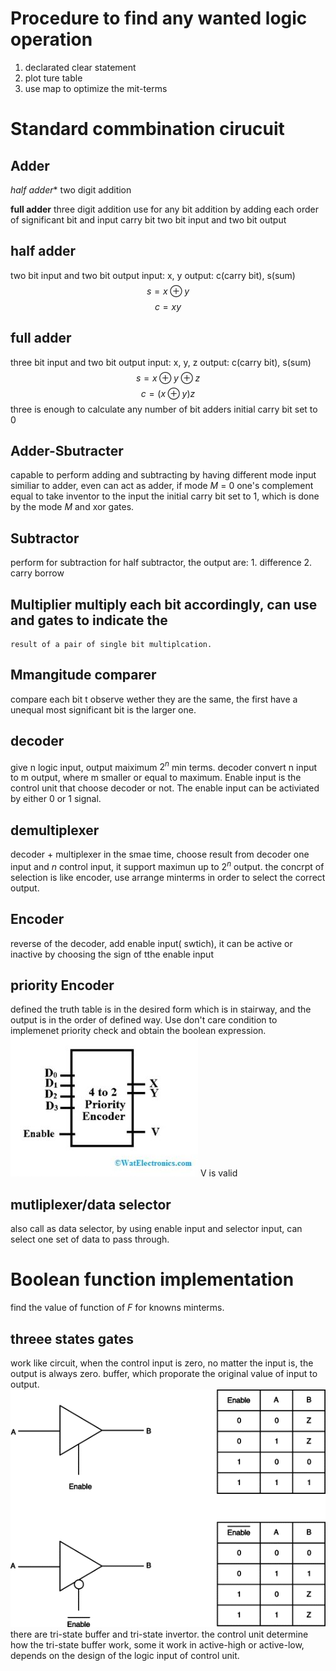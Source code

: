 # Procedure to find any wanted logic operation
1. declarated clear statement
2. plot ture table
3. use map to optimize the mit-terms

# Standard commbination cirucuit
## Adder
*half adder**
two digit addition

**full adder**
three digit addition
use for any bit addition by adding each	order of significant bit and input carry 
bit
two bit input and two bit output

## half adder
two bit input and two bit output
input: x, y
output: c(carry bit), s(sum)
$$ s = x\oplus y $$
$$c = xy$$ 

## full adder
three bit input and two bit output
input: x, y, z
output: c(carry bit), s(sum)
$$ s = x\oplus y \oplus z $$
$$c = (x\oplus y) z$$
three is enough to calculate any number of bit adders
initial carry bit set to 0

## Adder-Sbutracter
capable to perform adding and subtracting by having different mode input
similiar to adder, even can act as adder, if mode $M$ = 0
one's complement equal to take inventor to the input
the initial carry bit set to 1, which is done by the mode $M$ and xor gates.

## Subtractor
perform for subtraction
for half subtractor, the output are: 1. difference 2. carry borrow
## Multiplier multiply each bit accordingly, can use and gates to indicate the 
    result of a pair of single bit multiplcation.

## Mmangitude comparer
compare each bit t observe wether they are the same, the first have a unequal most significant bit is the larger one.

## decoder
give n logic input, output maiximum $2^n$ min terms.
decoder convert n input to m output, where m smaller or equal to maximum.
Enable input is the control unit that choose decoder or not.
The enable input can be activiated by either 0 or 1 signal.

## demultiplexer
decoder + multiplexer in the smae time, choose result from decoder
one input and $n$ control input, it support maximun up to $2^n$ output.
the concrpt of selection is like encoder, use arrange minterms in order to 
select the correct output.

## Encoder
reverse of the decoder, add enable input( swtich), it can be active or inactive 
by choosing the sign of tthe enable input
## priority Encoder
defined the truth table is in the desired form which is in stairway, and the output is in the order of defined way.
Use don't care condition to implemenet priority check and obtain the boolean 
expression.
![](../img/p-26.png)
V is valid

## mutliplexer/data selector
also call as data selector, by using enable input and selector input, can 
select one set of data to pass through. 

# Boolean function implementation
find the value of function of $F$ for knowns minterms.

## threee states gates
work like circuit, when the control input is zero, no matter the input is, the output is always zero.
buffer, which proporate the original value of input to output.
![](../img/p-2.png)
there are tri-state buffer and tri-state invertor.
the control unit determine how the tri-state buffer work, some it work in 
active-high or active-low, depends on the design of the logic input of control 
unit.
